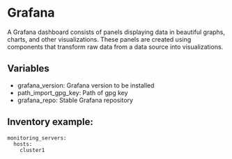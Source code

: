 # Grafana 

A Grafana dashboard consists of panels displaying data in beautiful graphs, charts, and other visualizations. These panels are created using components that transform raw data from a data source into visualizations.

## Variables
* grafana_version: Grafana version to be installed
* path_import_gpg_key: Path of gpg key
* grafana_repo: Stable Grafana repository 

## Inventory example:

```yamlex
monitoring_servers:
  hosts: 
    cluster1
```
